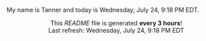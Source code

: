 My name is Tanner and today is Wednesday, July 24, 9:18 PM EDT.

<p align="center">This <i>README</i> file is generated <b>every 3 hours</b>!</br>Last refresh: Wednesday, July 24, 9:18 PM EDT<br /></p>
